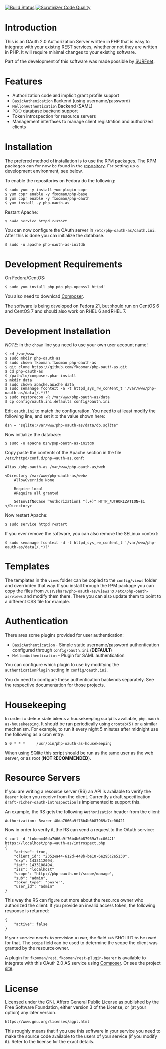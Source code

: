 [![Build Status](https://travis-ci.org/fkooman/php-oauth-as.png?branch=master)](https://travis-ci.org/fkooman/php-oauth-as)
[![Scrutinizer Code Quality](https://scrutinizer-ci.com/g/fkooman/php-oauth-as/badges/quality-score.png?b=master)](https://scrutinizer-ci.com/g/fkooman/php-oauth-as/?branch=master)

# Introduction
This is an OAuth 2.0 Authorization Server written in PHP that is easy to 
integrate with your existing REST services, whether or not they are written in
PHP. It will require minimal changes to your existing software.

Part of the development of this software was made possible by 
[SURFnet](https://www.surfnet.nl).

# Features
* Authorization code and implicit grant profile support
* `BasicAuthenication` Backend (using username/password)
* `MellonAuthentication` Backend (SAML)
* PDO database backend support
* Token introspection for resource servers
* Management interfaces to manage client registration and authorized clients

# Installation
The prefered method of installation is to use the RPM packages. The RPM 
packages can for now be found in the 
[repository](https://copr.fedoraproject.org/coprs/fkooman/php-oauth/). For 
setting up a development environment, see below.

To enable the repositories on Fedora do the following:

    $ sudo yum -y install yum-plugin-copr
    $ yum copr enable -y fkooman/php-base
    $ yum copr enable -y fkooman/php-oauth
    $ yum install -y php-oauth-as

Restart Apache:

    $ sudo service httpd restart

You can now configure the OAuth server in `/etc/php-oauth-as/oauth.ini`. After 
this is done you can initialize the database.

    $ sudo -u apache php-oauth-as-initdb

# Development Requirements
On Fedora/CentOS:

    $ sudo yum install php-pdo php-openssl httpd'

You also need to download [Composer](https://getcomposer.org/).

The software is being developed on Fedora 21, but should run on CentOS 6 and 
CentOS 7 and should also work on RHEL 6 and RHEL 7.

# Development Installation
*NOTE*: in the `chown` line you need to use your own user account name!

    $ cd /var/www
    $ sudo mkdir php-oauth-as
    $ sudo chown fkooman.fkooman php-oauth-as
    $ git clone https://github.com/fkooman/php-oauth-as.git
    $ cd php-oauth-as
    $ /path/to/composer.phar install
    $ mkdir data
    $ sudo chown apache.apache data
    $ sudo semanage fcontext -a -t httpd_sys_rw_content_t '/var/www/php-oauth-as/data(/.*)?'
    $ sudo restorecon -R /var/www/php-oauth-as/data
    $ cp config/oauth.ini.defaults config/oauth.ini

Edit `oauth.ini` to match the configuration. You need to at least modify the
following line, and set it to the value shown here:

    dsn = "sqlite:/var/www/php-oauth-as/data/db.sqlite"

Now initialize the database:

    $ sudo -u apache bin/php-oauth-as-initdb 

Copy paste the contents of the Apache section in the file
`/etc/httpd/conf.d/php-oauth-as.conf`:

    Alias /php-oauth-as /var/www/php-oauth-as/web

    <Directory /var/www/php-oauth-as/web>
        AllowOverride None

        Require local
        #Require all granted

        SetEnvIfNoCase ^Authorization$ "(.+)" HTTP_AUTHORIZATION=$1
    </Directory>

Now restart Apache:

    $ sudo service httpd restart

If you ever remove the software, you can also remove the SELinux context:

    $ sudo semanage fcontext -d -t httpd_sys_rw_content_t '/var/www/php-oauth-as/data(/.*)?'

# Templates
The templates in the `views` folder can be copied to the `config/views` folder
and overridden that way. If you install through the RPM package you can copy
the files from `/usr/share/php-oauth-as/views` to `/etc/php-oauth-as/views` and
modify them there. There you can also update them to point to a different CSS
file for example.

# Authentication
There ares some plugins provided for user authentication:

* `BasicAuthentication` - Simple static username/password authentication 
  configured through `config/oauth.ini` (**DEFAULT**)
* `MellonAuthentication` - Plugin for SAML authentication

You can configure which plugin to use by modifying the 
`authenticationPlugin` setting in `config/oauth.ini`.

You do need to configure these authentication backends separately. See the 
respective documentation for those projects.

# Housekeeping
In order to delete stale tokens a housekeeping script is available, 
`php-oauth-as-housekeeping`. It should be ran periodically using `crontab(5)` 
or a similar mechanism. For example, to run it every night 5 minutes after 
midnight use the following as a cron entry:

    5 0 * * *     /usr/bin/php-oauth-as-housekeeping

When using SQlite this script should be run as the same user as the web server,
or as root (**NOT RECOMMENDED**).

# Resource Servers
If you are writing a resource server (RS) an API is available to verify the 
`Bearer` token you receive from the client. Currently a draft specification
`draft-richer-oauth-introspection` is implemented to support this.

An example, the RS gets the following `Authorization` header from the client:

    Authorization: Bearer 40da7666a9f76b4b6b87969a7cc06421

Now in order to verify it, the RS can send a request to the OAuth service:

    $ curl -d 'token=40da7666a9f76b4b6b87969a7cc06421' https://localhost/php-oauth-as/introspect.php
    {
        "active": true,
        "client_id": "2352ea44-612d-448b-be10-6e29562e5130",
        "exp": 1433112094,
        "iat": 1433108494,
        "iss": "localhost",
        "scope": "http://php-oauth.net/scope/manage",
        "sub": "admin",
        "token_type": "bearer",
        "user_id": "admin"
    }
    
This way the RS can figure out more about the resource owner who authorized 
the client. If you provide an invalid access token, the following response is 
returned:

    {
        "active": false
    }

If your service needs to provision a user, the field `sub` SHOULD to be used 
for that. The `scope` field can be used to determine the scope the client was 
granted by the resource owner.

A plugin for `fkooman/rest`, `fkooman/rest-plugin-bearer` is available to 
integrate with this OAuth 2.0 AS service using 
[Composer](https://getcomposer.org). Or see the project 
[site](https://github.com/fkooman/php-lib-rest-plugin-bearer).

# License
Licensed under the GNU Affero General Public License as published by the Free 
Software Foundation, either version 3 of the License, or (at your option) any 
later version.

    https://www.gnu.org/licenses/agpl.html

This roughly means that if you use this software in your service you need to 
make the source code available to the users of your service (if you modify
it). Refer to the license for the exact details.
